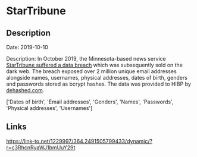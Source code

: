 # StarTribune

## Description

Date: 2019-10-10

Description:
In October 2019, the Minnesota-based news service <a href="https://www.startribune.com/hacker-group-claims-to-have-stolen-star-tribune-user-information/570384542/" target="_blank" rel="noopener">StarTribune suffered a data breach</a> which was subsequently sold on the dark web. The breach exposed over 2 million unique email addresses alongside names, usernames, physical addresses, dates of birth, genders and passwords stored as bcrypt hashes. The data was provided to HIBP by <a href="https://dehashed.com/" target="_blank" rel="noopener">dehashed.com</a>.


['Dates of birth', 'Email addresses', 'Genders', 'Names', 'Passwords', 'Physical addresses', 'Usernames']

## Links

https://link-to.net/1229997/364.2491505799433/dynamic/?r=c3RhcnRyaWJ1bmUuY29t